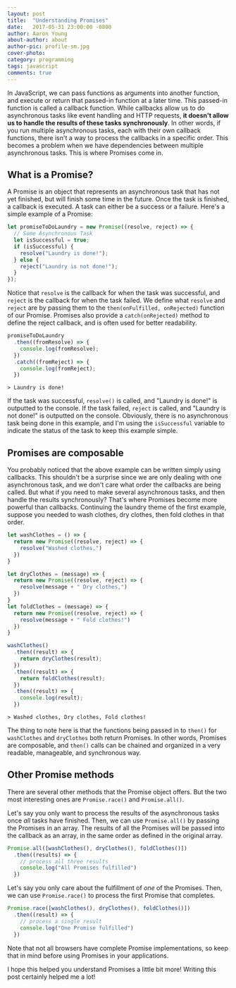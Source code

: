 ```yaml
---
layout: post
title:  "Understanding Promises"
date:   2017-05-31 23:00:00 -0800
author: Aaron Young
about-author: about
author-pic: profile-sm.jpg
cover-photo:
category: programming
tags: javascript
comments: true
---
```


In JavaScript, we can pass functions as arguments into another function, and execute or return that passed-in function at a later time. This passed-in function is called a callback function. While callbacks allow us to do asynchronous tasks like event handling and HTTP requests, **it doesn't allow us to handle the results of these tasks synchronously**. In other words, if you run multiple asynchronous tasks, each with their own callback functions, there isn't a way to process the callbacks in a specific order. This becomes a problem when we have dependencies between multiple asynchronous tasks. This is where Promises come in.

## What is a Promise?
A Promise is an object that represents an asynchronous task that has not yet finished, but will finish some time in the future. Once the task is finished, a callback is executed. A task can either be a success or a failure. Here's a simple example of a Promise:

```javascript
let promiseToDoLaundry = new Promise((resolve, reject) => {
  // Some Asynchronous Task
  let isSuccessful = true;
  if (isSuccessful) {
    resolve("Laundry is done!");
  } else {
    reject("Laundry is not done!");
  }
});
```

Notice that `resolve` is the callback for when the task was successful, and `reject` is the callback for when the task failed. We define what `resolve` and `reject` are by passing them to the `then(onFulfilled, onRejected)` function of our Promise. Promises also provide a `catch(onRejected)` method to define the reject callback, and is often used for better readability.

```javascript
promiseToDoLaundry
  .then((fromResolve) => {
    console.log(fromResolve);
  })
  .catch((fromReject) => {
    console.log(fromReject);
  })
```

```
> Laundry is done!
```

If the task was successful, `resolve()` is called, and "Laundry is done!" is outputted to the console. If the task failed, `reject` is called, and "Laundry is not done!" is outputted on the console.
Obviously, there is no asynchronous task being done in this example, and I'm using the `isSuccessful` variable to indicate the status of the task to keep this example simple.

## Promises are composable
You probably noticed that the above example can be written simply using callbacks. This shouldn't be a surprise since we are only dealing with one asynchronous task, and we don't care what order the callbacks are being called. But what if you need to make several asynchronous tasks, and then handle the results synchronously? That's where Promises become more powerful than callbacks. Continuing the laundry theme of the first example, suppose you needed to wash clothes, dry clothes, then fold clothes in that order.

```javascript
let washClothes = () => {
  return new Promise((resolve, reject) => {
    resolve("Washed clothes,")
  })
}

let dryClothes = (message) => {
  return new Promise((resolve, reject) => {
    resolve(message + " Dry clothes,")
  })
}
let foldClothes = (message) => {
  return new Promise((resolve, reject) => {
    resolve(message + " Fold clothes!")
  })
}

washClothes()
  .then((result) => {
    return dryClothes(result);
  })
  .then((result) => {
    return foldClothes(result);
  })
  .then((result) => {
    console.log(result);
  })
```
```
> Washed clothes, Dry clothes, Fold clothes!
```

The thing to note here is that the functions being passed in to `then()` for `washClothes` and `dryClothes` both return Promises. In other words, Promises are composable, and `then()` calls can be chained and organized in a very readable, manageable, and synchronous way.

## Other Promise methods
There are several other methods that the Promise object offers. But the two most interesting ones are `Promise.race()` and `Promise.all()`.

Let's say you only want to process the results of the asynchronous tasks once *all* tasks have finished. Then, we can use `Promise.all()` by passing the Promises in an array. The results of all the Promises will be passed into the callback as an array, in the same order as defined in the original array.

```javascript
Promise.all([washClothes(), dryClothes(), foldClothes()])
  .then((results) => {
    // process all three results
    console.log("All Promises fulfilled")
  })
```

Let's say you only care about the fulfillment of *one* of the Promises. Then, we can use `Promise.race()` to process the first Promise that completes.

```javascript
Promise.race([washClothes(), dryClothes(), foldClothes()])
  .then((result) => {
    // process a single result
    console.log("One Promise fulfilled")
  })
```

Note that not all browsers have complete Promise implementations, so keep that in mind before using Promises in your applications.

I hope this helped you understand Promises a little bit more! Writing this post certainly helped me a lot!
